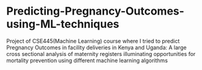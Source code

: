 # Predicting-Pregnancy-Outcomes-using-ML-techniques
Project of CSE445(Machine Learning) course where I tried to predict Pregnancy Outcomes in facility deliveries in Kenya  and Uganda: A large cross sectional analysis of maternity registers illuminating opportunities for mortality prevention using different machine learning algorithms
